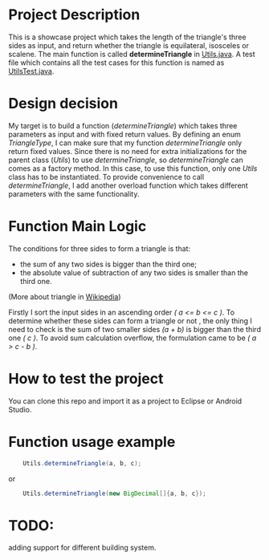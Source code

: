 # Project Description
This is a showcase project which takes the length of the triangle's three sides as input, and return whether the triangle is equilateral, isosceles or scalene. The main function is called **determineTriangle** in [Utils.java](src/io/ruiyang/Utils.java). A test file which contains all the test cases for this function is named as [UtilsTest.java](test/io/ruiyang/UtilsTest.java).

# Design decision
My target is to build a function (_determineTriangle_) which takes three parameters as input and with fixed return values. By defining an enum _TriangleType_, I can make sure that my function _determineTriangle_ only return fixed values. Since there is no need for extra initializations for the parent class (_Utils_) to use _determineTriangle_, so _determineTriangle_ can comes as a factory method. In this case, to use this function, only one _Utils_ class has to be instantiated. To provide convenience to call _determineTriangle_, I add another overload function which takes different parameters with the same functionality.

# Function Main Logic

The conditions for three sides to form a triangle is that:

- the sum of any two sides is bigger than the third one;
- the absolute value of subtraction of any two sides is smaller than the third one.

(More about triangle in [Wikipedia](https://en.wikipedia.org/wiki/Triangle))

Firstly I sort the input sides in an ascending order _( a <= b <= c )_. To determine whether these sides can form a triangle or not , the only thing I need to check is the sum of two smaller sides _(a + b)_  is bigger than the third one _( c )_. To avoid sum calculation overflow, the formulation came to be _( a > c - b )_.

# How to test the project
You can clone this repo and import it as a project to Eclipse or Android Studio.

# Function usage example

```java
	Utils.determineTriangle(a, b, c);
```
or
```java
	Utils.determineTriangle(new BigDecimal[]{a, b, c});
```

# TODO:
adding support for different building system.
